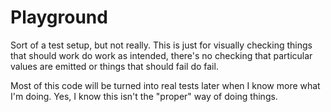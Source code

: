 # Playground

Sort of a test setup, but not really. This is just for visually checking things 
that should work do work as intended, there's no checking that particular values
are emitted or things that should fail do fail.

Most of this code will be turned into real tests later when I know more what I'm 
doing. Yes, I know this isn't the "proper" way of doing things.